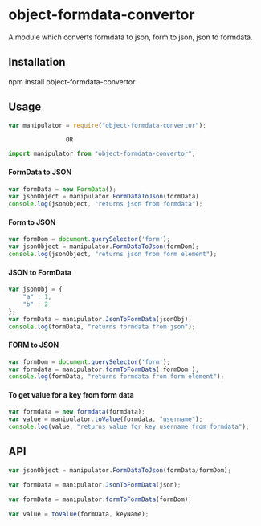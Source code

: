 # object-formdata-convertor
A module which converts formdata to json, form to json, json to formdata.

## Installation 

npm install object-formdata-convertor

## Usage
```javascript
var manipulator = require("object-formdata-convertor");
```
                    OR
```javascript
import manipulator from "object-formdata-convertor";
```

#### FormData to JSON
```javascript
var formData = new FormData();
var jsonObject = manipulator.FormDataToJson(formData)
console.log(jsonObject, "returns json from formdata");
```

#### Form to JSON
```javascript 
var formDom = document.querySelector('form');
var jsonObject = manipulator.FormDataToJson(formDom);
console.log(jsonObject, "returns json from form element");
```

#### JSON to FormData
```javascript
var jsonObj = {
    "a" : 1,
    "b" : 2
};
var formData = manipulator.JsonToFormData(jsonObj);
console.log(formData, "returns formdata from json");
```
#### FORM to JSON
```javascript
var formDom = document.querySelector('form');
var formdata = manipulator.formToFormData( formDom );
console.log(formData, "returns formdata from form element");
```

#### To get value for a key from form data
```javascript
var formdata = new formdata(formdata);
var value = manipulator.toValue(formdata, "username");
console.log(value, "returns value for key username from formdata");
```

## API
```javascript
var jsonObject = manipulator.FormDataToJson(formData/formDom);

var formData = manipulator.JsonToFormData(json);

var formData = manipulator.formToFormData(formDom);

var value = toValue(formData, keyName);
```


